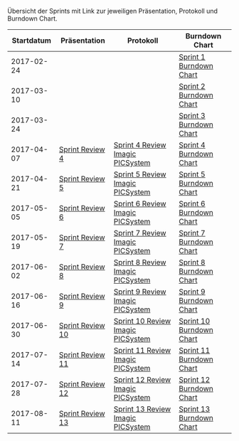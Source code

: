 Übersicht der Sprints mit Link zur jeweiligen Präsentation, Protokoll und Burndown Chart.


| Startdatum                    | Präsentation                                           | Protokoll                                                                                           | Burndown Chart                                                            |
|--------------------------|--------------------------------------------------------|-----------------------------------------------------------------------------------------------------|---------------------------------------------------------------------------|
| 2017-02-24  |                                                        |                                                                                                     | [Sprint 1 Burndown Chart](sprint-burndown-charts/sprint_01_burndown.png)  |
| 2017-03-10  |                                                        |                                                                                                     | [Sprint 2 Burndown Chart](sprint-burndown-charts/sprint_02_burndown.png)  |
| 2017-03-24  |                                                        |                                                                                                     | [Sprint 3 Burndown Chart](sprint-burndown-charts/sprint_03_burndown.png)  |
| 2017-04-07  | [Sprint Review 4](sprint-review/sprint_04_review.pdf)  | [Sprint 4 Review Imagic PICSystem](protocols/2017-04-21-presentation-sprint4-imagic_PICSystem.md)   | [Sprint 4 Burndown Chart](sprint-burndown-charts/sprint_04_burndown.png)  |
| 2017-04-21  | [Sprint Review 5](sprint-review/sprint_05_review.pdf)  | [Sprint 5 Review Imagic PICSystem](protocols/2017-05-05-presentation-sprint5-imagic_PICSystem.md)   | [Sprint 5 Burndown Chart](sprint-burndown-charts/sprint_05_burndown.png)  |
| 2017-05-05  | [Sprint Review 6](sprint-review/sprint_06_review.pdf)  | [Sprint 6 Review Imagic PICSystem](protocols/2017-05-19-presentation-sprint6-imagic_PICSystem.md)   | [Sprint 6 Burndown Chart](sprint-burndown-charts/sprint_06_burndown.png)  |
| 2017-05-19  | [Sprint Review 7](sprint-review/sprint_07_review.pdf)  | [Sprint 7 Review Imagic PICSystem](protocols/2017-06-02-presentation-sprint7-imagic_PICSystem.md)   | [Sprint 7 Burndown Chart](sprint-burndown-charts/sprint_07_burndown.png)  |
| 2017-06-02  | [Sprint Review 8](sprint-review/sprint_08_review.pdf)  | [Sprint 8 Review Imagic PICSystem](protocols/2017-06-16-presentation-sprint8-imagic_PICSystem.md)   | [Sprint 8 Burndown Chart](sprint-burndown-charts/sprint_08_burndown.png)  |
| 2017-06-16  | [Sprint Review 9](sprint-review/sprint_09_review.pdf)  | [Sprint 9 Review Imagic PICSystem](protocols/2017-06-30-presentation-sprint9-imagic_PICSystem.md)   | [Sprint 9 Burndown Chart](sprint-burndown-charts/sprint_09_burndown.png)  |
| 2017-06-30  | [Sprint Review 10](sprint-review/sprint_10_review.pdf) | [Sprint 10 Review Imagic PICSystem](protocols/2017-07-14-presentation-sprint10-imagic_PICSystem.md) | [Sprint 10 Burndown Chart](sprint-burndown-charts/sprint_10_burndown.png) |
| 2017-07-14  | [Sprint Review 11](sprint-review/sprint_11_review.pdf) | [Sprint 11 Review Imagic PICSystem](protocols/2017-07-28-presentation-sprint11-imagic_PICSystem.md) | [Sprint 11 Burndown Chart](sprint-burndown-charts/sprint_11_burndown.png) |
| 2017-07-28  | [Sprint Review 12](sprint-review/sprint_12_review.pdf) | [Sprint 12 Review Imagic PICSystem](protocols/2017-08-11-presentation-sprint12-imagic_PICSystem.md) | [Sprint 12 Burndown Chart](sprint-burndown-charts/sprint_12_burndown.png) |
| 2017-08-11  | [Sprint Review 13](sprint-review/sprint_13_review.pdf) | [Sprint 13 Review Imagic PICSystem](protocols/2017-08-25-presentation-sprint13-imagic_PICSystem.md) | [Sprint 13 Burndown Chart](sprint-burndown-charts/sprint_13_burndown.png) |
